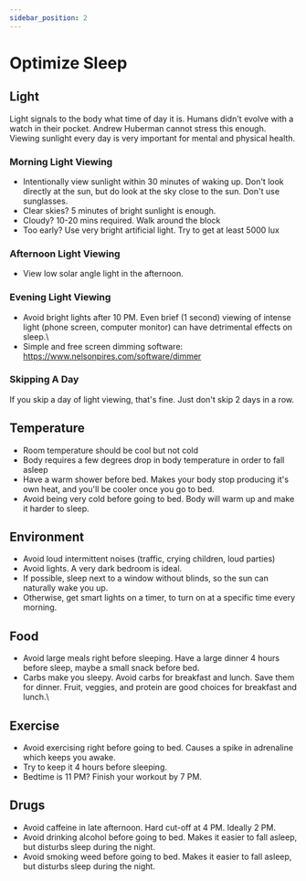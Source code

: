```yaml
---
sidebar_position: 2
---
```


# Optimize Sleep

## Light

Light signals to the body what time of day it is. Humans didn't evolve with a watch in their pocket. 
Andrew Huberman cannot stress this enough. Viewing sunlight every day is very important for mental and physical health.

### Morning Light Viewing
- Intentionally view sunlight within 30 minutes of waking up. Don't look directly at the sun, but do look at the sky close to the sun. Don't use sunglasses.
- Clear skies? 5 minutes of bright sunlight is enough.
- Cloudy? 10-20 mins required. Walk around the block
- Too early? Use very bright artificial light. Try to get at least 5000 lux

### Afternoon Light Viewing
- View low solar angle light in the afternoon.

### Evening Light Viewing
- Avoid bright lights after 10 PM. Even brief (1 second) viewing of intense light (phone screen, computer monitor) can have detrimental effects on sleep.\
- Simple and free screen dimming software: https://www.nelsonpires.com/software/dimmer

### Skipping A Day

If you skip a day of light viewing, that's fine. Just don't skip 2 days in a row.

## Temperature

- Room temperature should be cool but not cold
- Body requires a few degrees drop in body temperature in order to fall asleep
- Have a warm shower before bed. Makes your body stop producing it's own heat, and you'll be cooler once you go to bed. 
- Avoid being very cold before going to bed. Body will warm up and make it harder to sleep.

## Environment

- Avoid loud intermittent noises (traffic, crying children, loud parties)
- Avoid lights. A very dark bedroom is ideal.
- If possible, sleep next to a window without blinds, so the sun can naturally wake you up.
- Otherwise, get smart lights on a timer, to turn on at a specific time every morning.

## Food

- Avoid large meals right before sleeping. Have a large dinner 4 hours before sleep, maybe a small snack before bed.
- Carbs make you sleepy. Avoid carbs for breakfast and lunch. Save them for dinner. Fruit, veggies, and protein are good choices for breakfast and lunch.\\

## Exercise

- Avoid exercising right before going to bed. Causes a spike in adrenaline which keeps you awake.
- Try to keep it 4 hours before sleeping. 
- Bedtime is 11 PM? Finish your workout by 7 PM.

## Drugs

- Avoid caffeine in late afternoon. Hard cut-off at 4 PM. Ideally 2 PM.
- Avoid drinking alcohol before going to bed. Makes it easier to fall asleep, but disturbs sleep during the night.
- Avoid smoking weed before going to bed. Makes it easier to fall asleep, but disturbs sleep during the night.